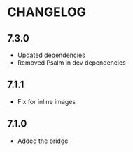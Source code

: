 # CHANGELOG

## 7.3.0

* Updated dependencies
* Removed Psalm in dev dependencies


## 7.1.1

* Fix for inline images


## 7.1.0

 * Added the bridge
